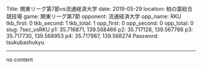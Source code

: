 Title: 関東リーグ第7節vs流通経済大学
date: 2019-05-29
location: 柏の葉総合競技場
game: 関東リーグ第7節
opponent: 流通経済大学
opp_name: RKU
tkb_first: 0
tkb_second: 1
tkb_total: 1
opp_first: 0
opp_second: 0
opp_total: 0
slug: 7sec_vsRKU
p1: 35.716871, 139.568466
p2: 35.717128, 139.567786
p3: 35.717730, 139.568953
p4: 35.717987, 139.568274
Password: tsukubashukyu

---
no content
